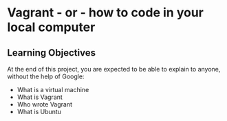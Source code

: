 # Vagrant - or - how to code in your local computer

## Learning Objectives

At the end of this project, you are expected to be able to explain to anyone, without the help of Google:

 * What is a virtual machine
 * What is Vagrant
 * Who wrote Vagrant
 * What is Ubuntu
